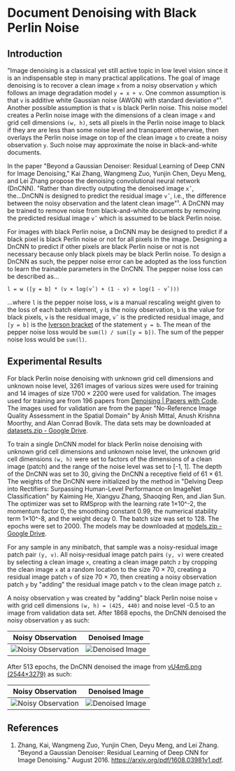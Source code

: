 # Document Denoising with Black Perlin Noise

## Introduction

"Image denoising is a classical yet still active topic in low level vision since it is an indispensable step in many practical applications. The goal of image denoising is to recover a clean image `x` from a noisy observation `y` which follows an image degradation model `y = x + v`. One common assumption is that `v` is additive white Gaussian noise (AWGN) with standard deviation `σ`"¹. Another possible assumption is that `v` is black Perlin noise. This noise model creates a Perlin noise image with the dimensions of a clean image `x` and grid cell dimensions `(w, h)`, sets all pixels in the Perlin noise image to black if they are are less than some noise level and transparent otherwise, then overlays the Perlin noise image on top of the clean image `x` to create a noisy observation `y`. Such noise may approximate the noise in black-and-white documents.

In the paper "Beyond a Gaussian Denoiser: Residual Learning of Deep CNN for Image Denoising," Kai Zhang, Wangmeng Zuo, Yunjin Chen, Deyu Meng, and Lei Zhang propose the denoising convolutional neural network (DnCNN). "Rather than directly outputing the denoised image `xˆ`, the...DnCNN is designed to predict the residual image `vˆ`, i.e., the difference between the noisy observation and the latent clean image"¹. A DnCNN may be trained to remove noise from black-and-white documents by removing the predicted residual image `vˆ` which is assumed to be black Perlin noise.

For images with black Perlin noise, a DnCNN may be designed to predict if a black pixel is black Perlin noise or not for all pixels in the image. Designing a DnCNN to predict if other pixels are black Perlin noise or not is not necessary because only black pixels may be black Perlin noise. To design a DnCNN as such, the pepper noise error can be adopted as the loss function to learn the trainable parameters in the DnCNN. The pepper noise loss can be described as...

```
l = w ([y = b] * (v × log(vˆ) + (1 - v) × log(1 - vˆ)))
```

...where `l` is the pepper noise loss, `w` is a manual rescaling weight given to the loss of each batch element, `y` is the noisy observation, `b` is the value for black pixels, `v` is the residual image, `vˆ` is the predicted residual image, and `[y = b]` is the [Iverson bracket](https://en.wikipedia.org/wiki/Iverson_bracket) of the statement `y = b`. The mean of the pepper noise loss would be `sum(l) / sum([y = b])`. The sum of the pepper noise loss would be `sum(l)`.

## Experimental Results

For black Perlin noise denoising with unknown grid cell dimensions and unknown noise level, 3261 images of various sizes were used for training and 14 images of size 1700 × 2200 were used for validation. The images used for training are from 196 papers from [Denoising | Papers with Code](https://paperswithcode.com/task/denoising). The images used for validation are from the paper "No-Reference Image Quality Assessment in the Spatial Domain" by Anish Mittal, Anush Krishna Moorthy, and Alan Conrad Bovik. The data sets may be downloaded at [datasets.zip - Google Drive](https://drive.google.com/file/d/10-ZuuEosZlnq6aIlbR__qoogUOJfznDF/view?usp=sharing).

To train a single DnCNN model for black Perlin noise denoising with unknown grid cell dimensions and unknown noise level, the unknown grid cell dimensions `(w, h)` were set to factors of the dimensions of a clean image (patch) and the range of the noise level was set to [-1, 1]. The depth of the DnCNN was set to 30, giving the DnCNN a receptive field of 61 × 61. The weights of the DnCNN were initialized by the method in "Delving Deep into Rectifiers: Surpassing Human-Level Performance on ImageNet Classification" by Kaiming He, Xiangyu Zhang, Shaoqing Ren, and Jian Sun. The optimizer was set to RMSprop with the learning rate 1×10^-2, the momentum factor 0, the smoothing constant 0.99, the numerical stability term 1×10^-8, and the weight decay 0. The batch size was set to 128. The epochs were set to 2000. The models may be downloaded at [models.zip - Google Drive](https://drive.google.com/file/d/1ji-Jp9f8CEGX7-0zvgVDFjvzKIVht5f-/view?usp=sharing).

For any sample in any minibatch, that sample was a noisy-residual image patch pair `(y, v)`. All noisy-residual image patch pairs `(y, v)` were created by selecting a clean image `x`, creating a clean image patch `z` by cropping the clean image `x` at a random location to the size 70 × 70, creating a residual image patch `v` of size 70 × 70, then creating a noisy observation patch `y` by "adding" the residual image patch `v` to the clean image patch `z`.

A noisy observation `y` was created by "adding" black Perlin noise noise `v` with grid cell dimensions `(w, h) = (425, 440)` and noise level -0.5 to an image from validation data set. After 1868 epochs, the DnCNN denoised the noisy observation `y` as such:

| Noisy Observation | Denoised Image    |
| ------------------| ----------------- |
| ![Noisy Observation](https://drive.google.com/uc?export=view&id=1zahHOTf3Xn78nh8aqlfP-q5i6HR0OUNh "Noisy Observation") | ![Denoised Image](https://drive.google.com/uc?export=view&id=18vr0n4aUnEsQ5h5g1cvMJ5tEC6xu-AKd "Denoised Image") |

After 513 epochs, the DnCNN denoised the image from [vU4m6.png (2544×3279)](https://i.stack.imgur.com/vU4m6.png) as such:

| Noisy Observation | Denoised Image    |
| ------------------| ----------------- |
| ![Noisy Observation](https://drive.google.com/uc?export=view&id=1-mh8G8GYEiFlXwP3ecuOzmX46_vIFT60 "Noisy Observation") | ![Denoised Image](https://drive.google.com/uc?export=view&id=1i26YWRFcBfg-Y-NnhMxPhLDPWq5OKWsH "Denoised Image") |

## References

1. Zhang, Kai, Wangmeng Zuo, Yunjin Chen, Deyu Meng, and Lei Zhang. "Beyond a Gaussian Denoiser: Residual Learning of Deep CNN for Image Denoising." August 2016. https://arxiv.org/pdf/1608.03981v1.pdf.
